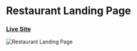 # Restaurant Landing Page
### [Live Site](https://marasortiz.github.io/gericht-restaurant/)

![Restaurant Landing Page](https://i.ibb.co/5jxBKpw/image.png)
